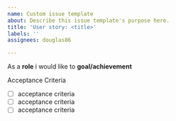 ```yaml
---
name: Custom issue template
about: Describe this issue template's purpose here.
title: 'User story: <title>'
labels: ''
assignees: douglas86

---
```


As a **role** i would like to **goal/achievement**

Acceptance Criteria

- [ ] acceptance criteria
- [ ] acceptance criteria
- [ ] acceptance criteria
